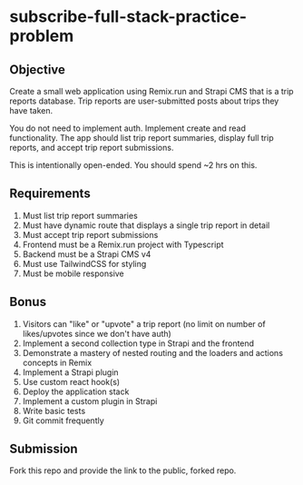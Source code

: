# subscribe-full-stack-practice-problem

## Objective

Create a small web application using Remix.run and Strapi CMS that is a trip reports database. Trip reports are user-submitted posts about trips they have taken.

You do not need to implement auth. Implement create and read functionality. The app should list trip report summaries, display full trip reports, and accept trip report submissions.

This is intentionally open-ended. You should spend ~2 hrs on this.

## Requirements

1. Must list trip report summaries
1. Must have dynamic route that displays a single trip report in detail
1. Must accept trip report submissions
1. Frontend must be a Remix.run project with Typescript
1. Backend must be a Strapi CMS v4
1. Must use TailwindCSS for styling
1. Must be mobile responsive

## Bonus

1. Visitors can "like" or "upvote" a trip report (no limit on number of likes/upvotes since we don't have auth)
1. Implement a second collection type in Strapi and the frontend
1. Demonstrate a mastery of nested routing and the loaders and actions concepts in Remix
1. Implement a Strapi plugin
1. Use custom react hook(s)
1. Deploy the application stack
1. Implement a custom plugin in Strapi
1. Write basic tests
1. Git commit frequently

## Submission

Fork this repo and provide the link to the public, forked repo.
